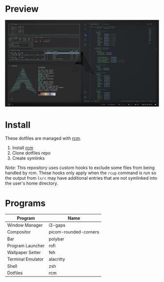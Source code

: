 # Preview

![Screenshot](.screenshots/theme.png)

# Install

These dotfiles are managed with [rcm](https://github.com/thoughtbot/rcm).

1. Install [rcm](https://github.com/thoughtbot/rcm)
2. Clone dotfiles repo
3. Create symlinks

_Note:_ This repository uses custom hooks to exclude some files from being handled by rcm.  These hooks only apply when the `rcup` command is run so the output from `lsrc` may have additional entries that are not symlinked into the user's home directory.

# Programs
| Program           | Name                  |
| ----------------- | --------------------- |
| Window Manager    | i3-gaps               |
| Compositor        | picom-rounded-corners |
| Bar               | polybar               |
| Program Launcher  | rofi                  |
| Wallpaper Setter  | feh                   |
| Terminal Emulator | alacritty             |
| Shell             | zsh                   |
| Dotfiles          | rcm                   |
